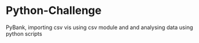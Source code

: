 # Python-Challenge
PyBank, importing csv vis using csv module and and analysing data using python scripts
